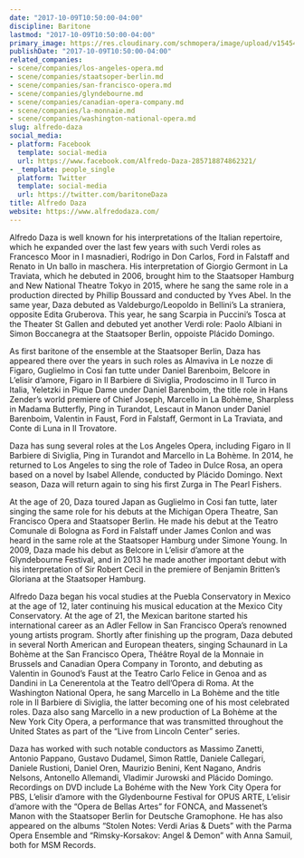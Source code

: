 ```yaml
---
date: "2017-10-09T10:50:00-04:00"
discipline: Baritone
lastmod: "2017-10-09T10:50:00-04:00"
primary_image: https://res.cloudinary.com/schmopera/image/upload/v1545409169/media/webhook-uploads/1507560482520/Screen-shot-2013-09-25-at-1.08.53-PM.png.png
publishDate: "2017-10-09T10:50:00-04:00"
related_companies:
- scene/companies/los-angeles-opera.md
- scene/companies/staatsoper-berlin.md
- scene/companies/san-francisco-opera.md
- scene/companies/glyndebourne.md
- scene/companies/canadian-opera-company.md
- scene/companies/la-monnaie.md
- scene/companies/washington-national-opera.md
slug: alfredo-daza
social_media:
- platform: Facebook
  template: social-media
  url: https://www.facebook.com/Alfredo-Daza-285718874862321/
- _template: people_single
  platform: Twitter
  template: social-media
  url: https://twitter.com/baritoneDaza
title: Alfredo Daza
website: https://www.alfredodaza.com/
---
```


Alfredo Daza is well known for his interpretations of the Italian repertoire, which he expanded over the last few years with such Verdi roles as Francesco Moor in I masnadieri, Rodrigo in Don Carlos, Ford in Falstaff and Renato in Un ballo in maschera. His interpretation of Giorgio Germont in La Traviata, which he debuted in 2006, brought him to the Staatsoper Hamburg and New National Theatre Tokyo in 2015, where he sang the same role in a production directed by Phillip Boussard and conducted by Yves Abel. In the same year, Daza debuted as Valdeburgo/Leopoldo in Bellini’s La straniera, opposite Edita Gruberova. This year, he sang Scarpia in Puccini’s Tosca at the Theater St Gallen and debuted yet another Verdi role: Paolo Albiani in Simon Boccanegra at the Staatsoper Berlin, oppoiste Plácido Domingo.

As first baritone of the ensemble at the Staatsoper Berlin, Daza has appeared there over the years in such roles as Almaviva in Le nozze di Figaro, Guglielmo in Cosi fan tutte under Daniel Barenboim, Belcore in L’elisir d’amore, Figaro in Il Barbiere di Siviglia, Prodoscimo in Il Turco in Italia, Yeletzki in Pique Dame under Daniel Barenboim, the title role in Hans Zender’s world premiere of Chief Joseph, Marcello in La Bohème, Sharpless in Madama Butterfly, Ping in Turandot, Lescaut in Manon under Daniel Barenboim, Valentin in Faust, Ford in Falstaff, Germont in La Traviata, and Conte di Luna in Il Trovatore.

Daza has sung several roles at the Los Angeles Opera, including Figaro in Il Barbiere di Siviglia, Ping in Turandot and Marcello in La Bohème. In 2014, he returned to Los Angeles to sing the role of Tadeo in Dulce Rosa, an opera based on a novel by Isabel Allende, conducted by Plácido Domingo. Next season, Daza will return again to sing his first Zurga in The Pearl Fishers.

At the age of 20, Daza toured Japan as Guglielmo in Cosi fan tutte, later singing the same role for his debuts at the Michigan Opera Theatre, San Francisco Opera and Staatsoper Berlin. He made his debut at the Teatro Comunale di Bologna as Ford in Falstaff under James Conlon and was heard in the same role at the Staatsoper Hamburg under Simone Young. In 2009, Daza made his debut as Belcore in L’elisir d’amore at the Glyndebourne Festival, and in 2013 he made another important debut with his interpretation of Sir Robert Cecil in the premiere of Benjamin Britten’s Gloriana at the Staatsoper Hamburg.

Alfredo Daza began his vocal studies at the Puebla Conservatory in Mexico at the age of 12, later continuing his musical education at the Mexico City Conservatory. At the age of 21, the Mexican baritone started his international career as an Adler Fellow in San Francisco Opera’s renowned young artists program. Shortly after finishing up the program, Daza debuted in several North American and European theaters, singing Schaunard in La Bohème at the San Francisco Opera, Théâtre Royal de la Monnaie in Brussels and Canadian Opera Company in Toronto, and debuting as Valentin in Gounod’s Faust at the Teatro Carlo Felice in Genoa and as Dandini in La Cenerentola at the Teatro dell’Opera di Roma. At the Washington National Opera, he sang Marcello in La Bohème and the title role in Il Barbiere di Siviglia, the latter becoming one of his most celebrated roles. Daza also sang Marcello in a new production of La Bohème at the New York City Opera, a performance that was transmitted throughout the United States as part of the “Live from Lincoln Center” series.

Daza has worked with such notable conductors as Massimo Zanetti, Antonio Pappano, Gustavo Dudamel, Simon Rattle, Daniele Callegari, Daniele Rustioni, Daniel Oren, Maurizio Benini, Kent Nagano, Andris Nelsons, Antonello Allemandi, Vladimir Jurowski and Plácido Domingo. Recordings on DVD include La Bohéme with the New York City Opera for PBS, L’elisir d’amore with the Glydenbourne Festival for OPUS ARTE, L’elisir d’amore with the “Opera de Bellas Artes” for FONCA, and Massenet’s Manon with the Staatsoper Berlin for Deutsche Gramophone. He has also appeared on the albums “Stolen Notes: Verdi Arias & Duets” with the Parma Opera Ensemble and “Rimsky-Korsakov: Angel & Demon” with Anna Samuil, both for MSM Records.
